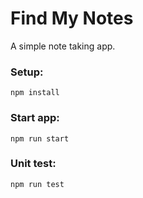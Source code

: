 # Find My Notes

A simple note taking app.

### Setup:
```
npm install
```

### Start app:
```
npm run start
```

### Unit test:
```
npm run test
```